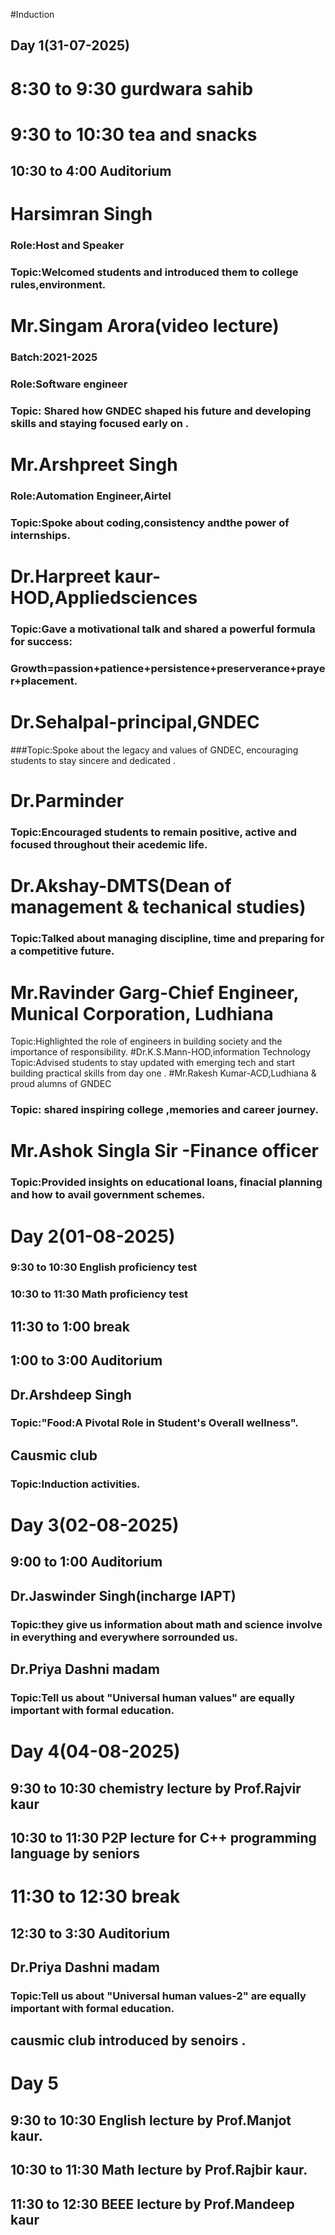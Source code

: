 #Induction
## Day 1(31-07-2025)
# 8:30 to 9:30 gurdwara sahib 
# 9:30 to 10:30 tea and snacks 
## 10:30 to 4:00 Auditorium 
# Harsimran Singh 
### Role:Host and Speaker 
### Topic:Welcomed students and introduced them to college rules,environment. 
# Mr.Singam Arora(video lecture)
### Batch:2021-2025
### Role:Software engineer 
### Topic: Shared how GNDEC shaped his future and developing skills and staying focused early on .
# Mr.Arshpreet Singh 
### Role:Automation Engineer,Airtel 
### Topic:Spoke about coding,consistency andthe power of internships.
# Dr.Harpreet kaur-HOD,Appliedsciences
### Topic:Gave a motivational talk and shared a powerful formula for success:
### Growth=passion+patience+persistence+preserverance+prayer+placement.
# Dr.Sehalpal-principal,GNDEC 
###Topic:Spoke about the legacy and values of GNDEC, encouraging students to stay sincere and dedicated .
# Dr.Parminder
### Topic:Encouraged students to remain positive, active and focused throughout their acedemic life.
# Dr.Akshay-DMTS(Dean of management & techanical studies)
### Topic:Talked about managing discipline, time and preparing for a competitive future.
# Mr.Ravinder Garg-Chief Engineer, Munical Corporation, Ludhiana 
Topic:Highlighted the role of engineers in building society and the importance of responsibility.
#Dr.K.S.Mann-HOD,information Technology 
Topic:Advised students to stay updated with emerging tech and start building practical skills from day one .
#Mr.Rakesh Kumar-ACD,Ludhiana & proud alumns of GNDEC
### Topic: shared inspiring college ,memories and career journey.
# Mr.Ashok Singla Sir -Finance officer
### Topic:Provided insights on educational loans, finacial planning and how to avail government schemes.
# Day 2(01-08-2025)
### 9:30 to 10:30 English proficiency test 
### 10:30 to 11:30 Math proficiency test 
## 11:30 to 1:00 break
## 1:00 to 3:00 Auditorium 
## Dr.Arshdeep Singh
### Topic:"Food:A Pivotal Role in Student's Overall wellness".
## Causmic club
### Topic:Induction activities. 
# Day 3(02-08-2025)
## 9:00 to 1:00 Auditorium 
## Dr.Jaswinder Singh(incharge IAPT)
### Topic:they give us information about math and science involve in everything and everywhere sorrounded us.
## Dr.Priya Dashni madam 
### Topic:Tell us about "Universal human values" are equally important with formal education.
# Day 4(04-08-2025)
## 9:30 to 10:30 chemistry lecture by Prof.Rajvir kaur 
## 10:30 to 11:30 P2P lecture for C++ programming language by seniors 
# 11:30 to 12:30 break 
## 12:30 to 3:30 Auditorium 
## Dr.Priya Dashni madam
### Topic:Tell us about "Universal human values-2" are equally important with formal education. 
## causmic club introduced by senoirs .
# Day 5
## 9:30 to 10:30 English lecture by Prof.Manjot kaur.
## 10:30 to 11:30 Math lecture by Prof.Rajbir kaur.
## 11:30 to 12:30 BEEE lecture by Prof.Mandeep kaur
